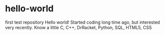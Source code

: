 # hello-world
first test repository
Hello world!
Started coding long time ago, but interested very recently.
Know a little C, C++, DrRacket, Python, SQL, HTML5, CSS
